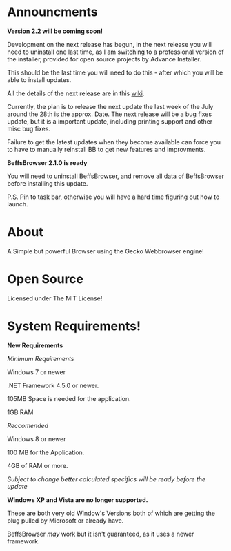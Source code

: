 # Announcments

**Version 2.2 will be coming soon!**

Development on the next release has begun, in the next release you will need to uninstall one last time, as I am switching to a professional version of the installer, provided for open source projects by Advance Installer. 

This should be the last time you will need to do this - after which you will be able to install updates. 

All the details of the next release are in this [wiki](https://github.com/jdc20181/BeffsBrowser/wiki/Version-2.2-Coming-Soon).

Currently, the plan is to release the next update the last week of the July around the 28th is the approx. Date. The next release will be a bug fixes update, but it is a important update, including printing support and other misc bug fixes. 

Failure to get the latest updates when they become available can force you to have to manually reinstall BB to get new features and improvments. 

**BeffsBrowser 2.1.0 is ready**

You will need to uninstall BeffsBrowser, and remove all data of BeffsBrowser before installing this update. 

P.S. Pin to task bar, otherwise you will have a hard time figuring out how to launch.


# About

A Simple but powerful Browser using the Gecko Webbrowser engine!


# Open Source
Licensed under The MIT License!
 
# System Requirements!

**New Requirements**

*Minimum Requirements*

Windows 7 or newer

.NET Framework 4.5.0 or newer. 


105MB Space is needed for the application.

1GB RAM 

*Reccomended*

Windows 8 or newer

100 MB for the Application.

4GB of RAM or more.

*Subject to change better calculated specifics will be ready before the update*

**Windows XP and Vista are no longer supported.**

These are both very old Window's Versions both of which are getting the plug pulled by Microsoft or already have. 

BeffsBrowser *may* work but it isn't guaranteed, as it uses a newer framework. 
